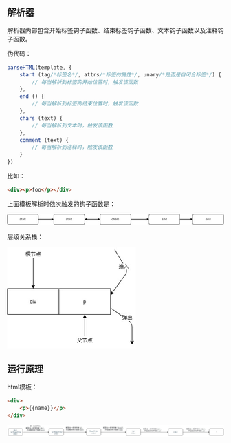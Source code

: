 ## 解析器

解析器内部包含开始标签钩子函数、结束标签钩子函数、文本钩子函数以及注释钩子函数。

伪代码：
```javascript
parseHTML(template, {
    start (tag/*标签名*/, attrs/*标签的属性*/, unary/*是否是自闭合标签*/) {
        // 每当解析到标签的开始位置时，触发该函数
    },
    end () {
        // 每当解析到标签的结束位置时，触发该函数
    },
    chars (text) {
        // 每当解析到文本时，触发该函数
    },
    comment (text) {
        // 每当解析到注释时，触发该函数
    }
})
```

比如：
```html
<div><p>foo</p></div>
```

上面模板解析时依次触发的钩子函数是：

![hooks_order](./assets/hooks_order.jpg)

层级关系栈：

![stack](./assets/stack.jpg)

## 运行原理

html模板：
```html
<div>
    <p>{{name}}</p>
</div>
```
![praseTemplate](./assets/parseTemplate.jpg)